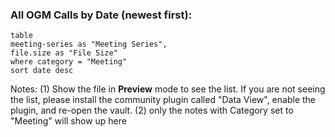 ### All OGM Calls by Date (newest first):

```dataview
table
meeting-series as "Meeting Series",
file.size as "File Size"
where category = "Meeting"
sort date desc
```


Notes: 
(1) Show the file in **Preview** mode to see the list. If you are not seeing the list, please install the community plugin called "Data View", enable the plugin, and re-open the vault.
(2) only the notes with Category set to "Meeting" will show up here
